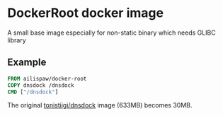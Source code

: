 # DockerRoot docker image

A small base image especially for non-static binary which needs GLIBC library

## Example

```Dockerfile
FROM ailispaw/docker-root
COPY dnsdock /dnsdock
CMD ["/dnsdock"]
```

The original [tonistiigi/dnsdock](https://hub.docker.com/r/tonistiigi/dnsdock/) image (633MB) becomes 30MB.
